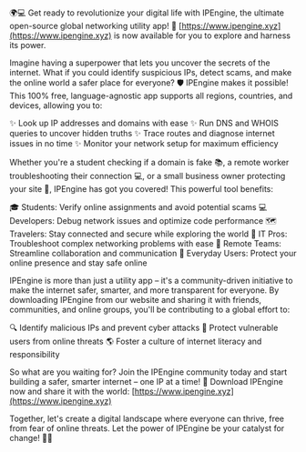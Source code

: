 🌍💻 Get ready to revolutionize your digital life with IPEngine, the ultimate open-source global networking utility app! 🚀 [https://www.ipengine.xyz](https://www.ipengine.xyz) is now available for you to explore and harness its power.

Imagine having a superpower that lets you uncover the secrets of the internet. What if you could identify suspicious IPs, detect scams, and make the online world a safer place for everyone? 🛡️ IPEngine makes it possible! This 100% free, language-agnostic app supports all regions, countries, and devices, allowing you to:

✨ Look up IP addresses and domains with ease
✨ Run DNS and WHOIS queries to uncover hidden truths
✨ Trace routes and diagnose internet issues in no time
✨ Monitor your network setup for maximum efficiency

Whether you're a student checking if a domain is fake 📚, a remote worker troubleshooting their connection 💻, or a small business owner protecting your site 🏢, IPEngine has got you covered! This powerful tool benefits:

🎓 Students: Verify online assignments and avoid potential scams
💻 Developers: Debug network issues and optimize code performance
🗺️ Travelers: Stay connected and secure while exploring the world
💼 IT Pros: Troubleshoot complex networking problems with ease
🤝 Remote Teams: Streamline collaboration and communication
👥 Everyday Users: Protect your online presence and stay safe online

IPEngine is more than just a utility app – it's a community-driven initiative to make the internet safer, smarter, and more transparent for everyone. By downloading IPEngine from our website and sharing it with friends, communities, and online groups, you'll be contributing to a global effort to:

🔍 Identify malicious IPs and prevent cyber attacks
💪 Protect vulnerable users from online threats
🌎 Foster a culture of internet literacy and responsibility

So what are you waiting for? Join the IPEngine community today and start building a safer, smarter internet – one IP at a time! 🚀 Download IPEngine now and share it with the world: [https://www.ipengine.xyz](https://www.ipengine.xyz)

Together, let's create a digital landscape where everyone can thrive, free from fear of online threats. Let the power of IPEngine be your catalyst for change! 💪🌟